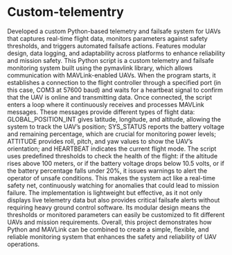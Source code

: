 # Custom-telementry
Developed a custom Python-based telemetry and failsafe system for UAVs that captures real-time flight data, monitors parameters against safety thresholds, and triggers automated failsafe actions. Features modular design, data logging, and adaptability across platforms to enhance reliability and mission safety.
This Python script is a custom telemetry and failsafe monitoring system built using the pymavlink library, which allows communication with MAVLink-enabled UAVs. When the program starts, it establishes a connection to the flight controller through a specified port (in this case, COM3 at 57600 baud) and waits for a heartbeat signal to confirm that the UAV is online and transmitting data. Once connected, the script enters a loop where it continuously receives and processes MAVLink messages. These messages provide different types of flight data: GLOBAL_POSITION_INT gives latitude, longitude, and altitude, allowing the system to track the UAV’s position; SYS_STATUS reports the battery voltage and remaining percentage, which are crucial for monitoring power levels; ATTITUDE provides roll, pitch, and yaw values to show the UAV’s orientation; and HEARTBEAT indicates the current flight mode. The script uses predefined thresholds to check the health of the flight: if the altitude rises above 100 meters, or if the battery voltage drops below 10.5 volts, or if the battery percentage falls under 20%, it issues warnings to alert the operator of unsafe conditions. This makes the system act like a real-time safety net, continuously watching for anomalies that could lead to mission failure. The implementation is lightweight but effective, as it not only displays live telemetry data but also provides critical failsafe alerts without requiring heavy ground control software. Its modular design means the thresholds or monitored parameters can easily be customized to fit different UAVs and mission requirements. Overall, this project demonstrates how Python and MAVLink can be combined to create a simple, flexible, and reliable monitoring system that enhances the safety and reliability of UAV operations.
